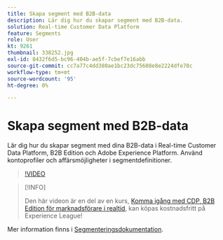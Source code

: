 ```yaml
---
title: Skapa segment med B2B-data
description: Lär dig hur du skapar segment med B2B-data.
solution: Real-time Customer Data Platform
feature: Segments
role: User
kt: 9261
thumbnail: 338252.jpg
exl-id: 8432f6d5-bc96-404b-ae5f-7cbef7e16abb
source-git-commit: cc7a77c4dd380ae1bc23dc75608e8e2224dfe78c
workflow-type: tm+mt
source-wordcount: '95'
ht-degree: 0%

---
```


# Skapa segment med B2B-data

Lär dig hur du skapar segment med dina B2B-data i Real-time Customer Data Platform, B2B Edition och Adobe Experience Platform. Använd kontoprofiler och affärsmöjligheter i segmentdefinitioner.

>[!VIDEO](https://video.tv.adobe.com/v/338252?quality=12&learn=on)

>[!INFO]
>
> Den här videon är en del av en kurs, [Komma igång med CDP, B2B Edition för marknadsförare i realtid](https://experienceleague.adobe.com/?recommended=ExperiencePlatform-U-1-2021.rtcdp.b2b), kan köpas kostnadsfritt på Experience League!

Mer information finns i [Segmenteringsdokumentation](https://experienceleague.adobe.com/docs/experience-platform/rtcdp/profile/profile-browse.html).
